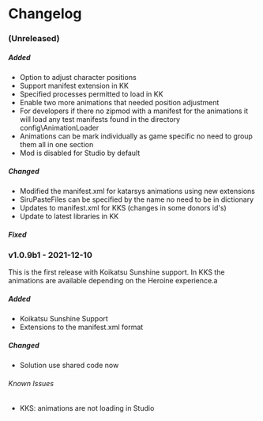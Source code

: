 
# Changelog

### (Unreleased)


##### Added

- Option to adjust character positions
- Support manifest extension in KK
- Specified processes permitted to load in KK
- Enable two more animations that needed position adjustment
- For developers if there no zipmod with a manifest for the animations it will load any test 
manifests found in the directory config\AnimationLoader
- Animations can be mark individually as game specific no need to group them all in one section
- Mod is disabled for Studio by default

##### Changed

- Modified the manifest.xml for katarsys animations using new extensions
- SiruPasteFiles can be specified by the name no need to be in dictionary
- Updates to manifest.xml for KKS (changes in some donors id's)
- Update to latest libraries in KK

##### Fixed

### v1.0.9b1 - 2021-12-10

This is the first release with Koikatsu Sunshine support.  In KKS the animations are available 
depending on the Heroine experience.a

##### Added

- Koikatsu Sunshine Support
- Extensions to the manifest.xml format

##### Changed

- Solution use shared code now


###### Known Issues

- KKS: animations are not loading in Studio

